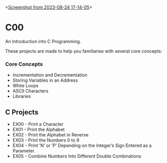 <[Screenshot from 2023-08-24 17-14-05](https://github.com/hasanocal42/Ecole42-Piscine2023/assets/140838926/01d2320b-30ea-4f3a-80d3-e0b7eca71460)>

# C00
An Introduction into C Programming. 

These projects are made to help you familiarise with several core concepts:

### Core Concepts 
- Incrementation and Decrementation
- Storing Variables in an Address
- While Loops
- ASCII Characters
- Libraries


## C Projects
- EX00 - Print a Character
- EX01 - Print the Alphabet
- EX02 - Print the Alphabet in Reverse
- EX03 - Print the Numbers 0 to 9
- EX04 - Print ’N’ or ’P’ Depending on the Integer’s Sign Entered as a Parameter.
- EX05 - Combine Numbers Into Different Double Combinations
